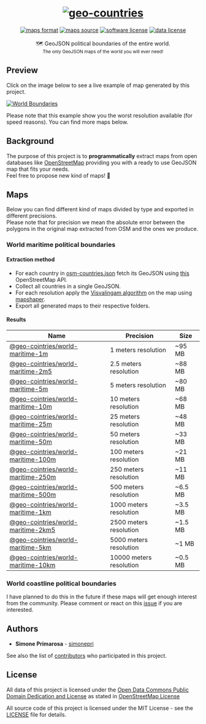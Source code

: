 <h1 align="center">
  <a href="https://github.com/simonepri/world-countries-boundaries"><img src="https://github.com/simonepri/world-countries-boundaries/blob/master/media/geo-countries.jpg?raw=true" alt="geo-countries" /></a>
</h1>
<div align="center">
  <a href="http://geojson.org/"><img src="https://img.shields.io/badge/format-GeoJSON-e67e22.svg" alt="maps format" /></a>
  <a href="http://www.openstreetmap.org/"><img src="https://img.shields.io/badge/source-OSM-2ecc71.svg" alt="maps source" /></a>
  <a href="LICENSE"><img src="https://img.shields.io/github/license/simonepri/world-countries-boundaries.svg" alt="software license" /></a>
  <a href="https://opendatacommons.org/licenses/odbl/1.0/"><img src="https://img.shields.io/badge/license-ODbL-2980b9.svg" alt="data license" /></a>
</div>
<br />
<div align="center">
  🗺 GeoJSON political boundaries of the entire world.
</div>
<div align="center">
  <sub>
    The only GeoJSON maps of the world you will ever need!
  </sub>
</div>

## Preview
Click on the image below to see a live example of map generated by this project.  

[![World Boundaries](https://raw.githubusercontent.com/simonepri/world-countries-boundaries/master/media/geo-countries-map.png)](http://geojson.io/#data=data:text/x-url,https://raw.githubusercontent.com/simonepri/world-countries-boundaries/master/geojson/10km/world.geo.json)

Please note that this example show you the worst resolution available (for
speed reasons). You can find more maps below.


## Background
The purpose of this project is to **programmatically** extract maps from open
databases like [OpenStreetMap](www.openstreetmap.org) providing you
with a ready to use GeoJSON map that fits your needs.  
Feel free to propose new kind of maps! 🎉

## Maps
Below you can find different kind of maps divided by type and exported in
different precisions.  
Please note that for precision we mean the absolute error between the polygons
in the original map extracted from OSM and the ones we produce.

### World maritime political boundaries
#### Extraction method
- For each country in  [osm-countries.json](https://github.com/simonepri/world-countries-boundaries/blob/master/utils/osm-countries.json) fetch its GeoJSON using [this](http://polygons.openstreetmap.fr/) OpenStreetMap API.  
- Collect all countries in a single GeoJSON.
- For each resolution apply the [Visvalingam algorithm](https://bost.ocks.org/mike/simplify/) on the map using [mapshaper](https://github.com/mbloch/mapshaper).
- Export all generated maps to their respective folders.

#### Results
Name | Precision | Size
-----|-----------|-----
[@geo-cointries/world-maritime-1m](geojson/1m) | 1 meters resolution | ~95 MB
[@geo-cointries/world-maritime-2m5](geojson/2m5) | 2.5 meters resolution | ~88 MB
[@geo-cointries/world-maritime-5m](geojson/5m) | 5 meters resolution | ~80 MB
[@geo-cointries/world-maritime-10m](geojson/10m) | 10 meters resolution | ~68 MB
[@geo-cointries/world-maritime-25m](geojson/25m) | 25 meters resolution | ~48 MB
[@geo-cointries/world-maritime-50m](geojson/50m) | 50 meters resolution | ~33 MB
[@geo-cointries/world-maritime-100m](geojson/100m) | 100 meters resolution | ~21 MB
[@geo-cointries/world-maritime-250m](geojson/250m) | 250 meters resolution | ~11 MB
[@geo-cointries/world-maritime-500m](geojson/500m) | 500 meters resolution | ~6.5 MB
[@geo-cointries/world-maritime-1km](geojson/1km) | 1000 meters resolution | ~3.5 MB
[@geo-cointries/world-maritime-2km5](geojson/2km5) | 2500 meters resolution | ~1.5 MB
[@geo-cointries/world-maritime-5km](geojson/5km) | 5000 meters resolution | ~1 MB
[@geo-cointries/world-maritime-10km](geojson/10km) | 10000 meters resolution | ~0.5 MB

### World coastline political boundaries
I have planned to do this in the future if these maps will get enough interest
from the community. Please comment or react on this [issue](https://github.com/simonepri/world-countries-boundaries/issues/3) if you
are interested.

## Authors
* **Simone Primarosa** - [simonepri](https://github.com/simonepri)

See also the list of [contributors](https://github.com/simonepri/world-countries-boundaries/contributors) who participated in this project.

## License
All data of this project is licensed under the [Open Data Commons Public Domain Dedication and License](https://opendatacommons.org/licenses/odbl/1.0/) as stated in [OpenStreetMap License](http://www.openstreetmap.org/copyright)

All source code of this project is licensed under the MIT License - see the [LICENSE](LICENSE) file for details.
